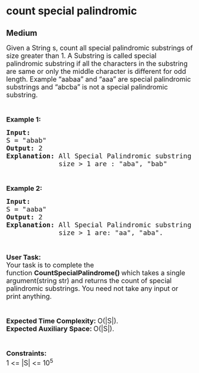 # count special palindromic
## Medium
<div class="problems_problem_content__Xm_eO"><p><span style="font-size:18px">Given a String s, count all special palindromic substrings of size greater than 1. A Substring is called special palindromic substring if all the characters in the substring are same or only the middle character is different for odd length. Example “aabaa” and “aaa” are special palindromic substrings and “abcba” is not a special palindromic substring.</span></p>

<p>&nbsp;</p>

<p><span style="font-size:18px"><strong>Example 1:</strong></span></p>

<pre><span style="font-size:18px"><strong>Input:</strong> 
S = "abab"
<strong>Output: </strong>2
<strong>Explanation: </strong>All Special Palindromic substring
&nbsp;            size &gt; 1 are : "aba", "bab"</span></pre>

<p>&nbsp;</p>

<p><span style="font-size:18px"><strong>Example 2:</strong></span></p>

<pre><span style="font-size:18px"><strong>Input:
</strong>S = "aaba"
<strong>Output: </strong>2
<strong>Explanation: </strong>All Special Palindromic substring
&nbsp;            size &gt; 1 are: "aa", "aba".</span></pre>

<p>&nbsp;</p>

<p><span style="font-size:18px"><strong>User Task:</strong><br>
Your task is to complete the function&nbsp;<strong>CountSpecialPalindrome()&nbsp;</strong>which takes a single argument(string str) and returns the count of special palindromic substrings. You need not take any input or print anything.</span></p>

<p>&nbsp;</p>

<p><span style="font-size:18px"><strong>Expected Time Complexity:&nbsp;</strong>O(|S|).<br>
<strong>Expected Auxiliary Space:&nbsp;</strong>O(|S|).</span></p>

<p>&nbsp;</p>

<p><span style="font-size:18px"><strong>Constraints:</strong></span><br>
<span style="font-size:18px">1 &lt;= |S| &lt;= 10<sup>5</sup></span></p>
</div>